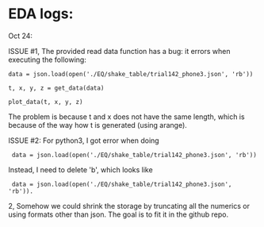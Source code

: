 # EDA logs:

Oct 24:

ISSUE #1, The provided read data function has a bug: it errors when executing the following:

    data = json.load(open('./EQ/shake_table/trial142_phone3.json', 'rb'))

    t, x, y, z = get_data(data)

    plot_data(t, x, y, z)

The problem is because t and x does not have the same length, which is because of the way how t is generated (using arange).

ISSUE #2: For python3, I got error when doing 

     data = json.load(open('./EQ/shake_table/trial142_phone3.json', 'rb'))

Instead, I need to delete 'b', which looks like

     data = json.load(open('./EQ/shake_table/trial142_phone3.json', 'rb')).
     

2, Somehow we could shrink the storage by truncating all the numerics or using formats other than json. 
The goal is to fit it in the github repo.
